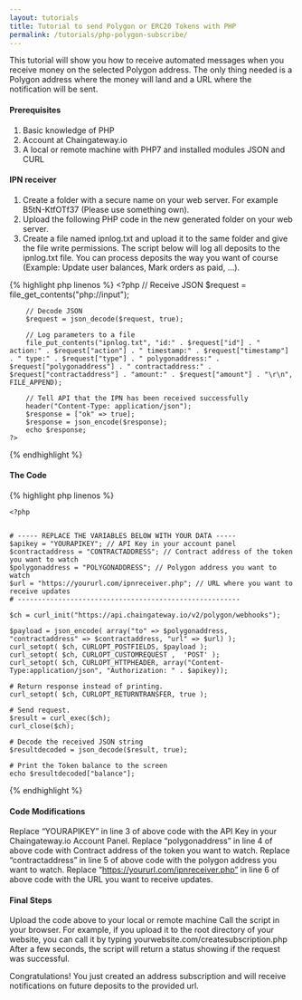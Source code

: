 ```yaml
---
layout: tutorials
title: Tutorial to send Polygon or ERC20 Tokens with PHP
permalink: /tutorials/php-polygon-subscribe/
---
```


This tutorial will show you how to receive automated messages when you receive money on the selected Polygon address. The only thing needed is a Polygon address where the money will land and a URL where the notification will be sent.

#### Prerequisites
1. Basic knowledge of PHP
2. Account at Chaingateway.io
3. A local or remote machine with PHP7 and installed modules JSON and CURL


#### IPN receiver

1. Create a folder with a secure name on your web server. For example B5tN-KtfOTf37 (Please use something own).
2. Upload the following PHP code in the new generated folder on your web server.
3. Create a file named ipnlog.txt and upload it to the same folder and give the file write permissions. The script below will log all deposits to the ipnlog.txt file. You can process deposits the way you want of course (Example: Update user balances, Mark orders as paid, …).

{% highlight php linenos %}
    <?php
        // Receive JSON
        $request = file_get_contents("php://input");

        // Decode JSON
        $request = json_decode($request, true);

        // Log parameters to a file
        file_put_contents("ipnlog.txt", "id:" . $request["id"] . " action:" . $request["action"] . " timestamp:" . $request["timestamp"] . " type:" . $request["type"] . " polygonaddress:" . $request["polygonaddress"] . " contractaddress:" . $request["contractaddress"] . "amount:" . $request["amount"] . "\r\n", FILE_APPEND);

        // Tell API that the IPN has been received successfully
        header("Content-Type: application/json");
        $response = ["ok" => true];
        $response = json_encode($response);
        echo $response;
    ?>
{% endhighlight %}

#### The Code

{% highlight php linenos %}
    
    <?php


    # ----- REPLACE THE VARIABLES BELOW WITH YOUR DATA -----
    $apikey = "YOURAPIKEY"; // API Key in your account panel
    $contractaddress = "CONTRACTADDRESS"; // Contract address of the token you want to watch
    $polygonaddress = "POLYGONADDRESS"; // Polygon address you want to watch
    $url = "https://yoururl.com/ipnreceiver.php"; // URL where you want to receive updates
    # -------------------------------------------------------

    $ch = curl_init("https://api.chaingateway.io/v2/polygon/webhooks");

    $payload = json_encode( array("to" => $polygonaddress, "contractaddress" => $contractaddress, "url" => $url) );
    curl_setopt( $ch, CURLOPT_POSTFIELDS, $payload );
    curl_setopt( $ch, CURLOPT_CUSTOMREQUEST ,  'POST' );
    curl_setopt( $ch, CURLOPT_HTTPHEADER, array("Content-Type:application/json", "Authorization: " . $apikey));

    # Return response instead of printing.
    curl_setopt( $ch, CURLOPT_RETURNTRANSFER, true );

    # Send request.
    $result = curl_exec($ch);
    curl_close($ch);

    # Decode the received JSON string
    $resultdecoded = json_decode($result, true);

    # Print the Token balance to the screen
    echo $resultdecoded["balance"];

{% endhighlight %}



#### Code Modifications

Replace “YOURAPIKEY” in line 3 of above code with the API Key in your Chaingateway.io Account Panel.
Replace “polygonaddress” in line 4 of above code with Contract address of the token you want to watch.
Replace “contractaddress” in line 5 of above code with the polygon address you want to watch.
Replace “https://yoururl.com/ipnreceiver.php” in line 6 of above code with the URL you want to receive updates.

#### Final Steps

Upload the code above to your local or remote machine
Call the script in your browser. For example, if you upload it to the root directory of your website, you can call it by typing yourwebsite.com/createsubscription.php
After a few seconds, the script will return a status showing if the request was successful.

Congratulations! You just created an address subscription and will receive notifications on future deposits to the provided url.